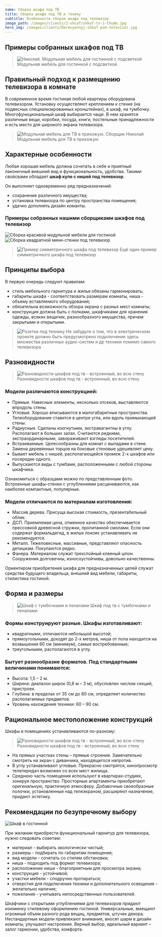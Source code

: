 ```yaml
---
name: Сборка шкафа под ТВ
title: Сборка шкафа под ТВ и техику
subtitle: Особенности сборки шкафа под телевизор
image_path: /images/clients/2-shcaf/shkaf-tv-1-thumb.jpg
hero_img: /images/clients/Derevyannyj-shkaf-pod-televizor.jpg
---
```


## Примеры собранных шкафов под ТВ

>![Николай. Модульная мебель для гостинной с подсветкой](/images/clients/2-shcaf/shkaf-tv-2.png)
> Модульная мебель для гостинной с подсветкой.

## Правильный подход к размещению телевизора в комнате

В современное время гостиная любой квартиры оборудована телевизором. Установку осуществляют креплением к стенке (на подвесных специализированных кронштейнах), в шкаф, на тумбочку. Многофункциональный шкаф выбирается чаще. В нем хранятся различные вещи, коробки, посуда, книги, постельные принадлежности и есть место для широкого экрана телевизора.

>![Модульная мебель для ТВ в прихожую. Сборщик Николай](/images/clients/2-shcaf/shkaf-tv-1.jpg) 
> Модульная мебель для ТВ в прихожую

## Характерные особенности

Любая хорошая мебель должна сочетать в себе и приятный лаконичный внешний вид и функциональность, удобства. Такими свойсвами обладает __шкаф купе с нишей под телевизор__.

Он выполняет одновременно ряд предназначений:

- сохранение различного имущества;
- установка телевизора по центру пространства помещения;
- удачно дополнять дизайн команты.

### Примеры собранных нашими сборщиками шкафов под телевизор
![Сборка красивой модульной мебели для гостиной](/images/clients/2-shcaf/Sborka-krasivoy-modulnoy-mebeli-dlya-gostinoy.png)
![Сборка квадратной мини-стенки под телевизор](/images/clients/2-shcaf/Sborka-kvadratnoy-mini-stenki-pod-televizor.png)
>![Пример симметричного шкафа под телевизор](/images/clients/2-shcaf/shkaf-tv.jpg) 
> Ещё один пример симметричного шкафа под телевизор

## Принципы выбора

В первую очередь следуют правилам:

- стиль мебельного гарнитура и жилья обязаны гармонировать;
- габариты шкафа - соответствовать размерам комнаты, ниша - объему вставляемого оборудования;
- обязательна возможность обзора экрана с разных мест комнаты;
- конструкция должна быть с полками, шкафчиками для хранения одежды, всяких вещичек, разнообразного имущества, причем закрытыми и открытыми.

> ![Розетки под технику](/images/clients/2-shcaf/01tvros.jpg)
> Не забудьте о том, что в электрическом проекте должно быть предусмотрено подключение здесь множества различных аудио-систем и др техники помимо самого телевизора


## Разновидности

>![Разновидности шкафов под тв - встроенный, во всю стену](/images/clients/2-shcaf/Vstroennyj-shkaf-kupe.jpg)
>Разновидности шкафов под тв - встроенный, во всю стену

### Модели различаются конструкцией:

- Прямые. Навесные элементы, несколько отсеков, выставляются впродоль стены.
- Угловые. Хорошо вписываются в малогабаритные пространства. Телеоборудование ставится в центре угла, или вдоль примыкающей стены.
- Радиусные. Сделаны изогнутыми, экстравагантны в углу. Располагают в больших залах. Считаются редкими, экстраординарными, завораживают взгляды посетителей.
- Встраиваемые. Целесообразны для комнат с выпадами в стене. Замена деревянных торцов на боковые стеновые удешевляет цену.
- Бывает мебель с нишей, располагающейся промеж 2-х шкафов или посередке одного.
- Выпускаются виды с тумбами, расположенными с любой стороны шкафчика.

Ознакомиться с образцами можно по представленным фото. Встроенные шкафы-стенки с углублениями расцениваются, как наиболее компактные, популярные.

### Модели отличаются по материалам изготовления:

- Массив дерева. Присуща высокая стоимость, презентабельный облик.
- ДСП. Приемлемая цена, отменное качество обеспечивается прессовкой древесной стружки, пропитанной смолами. Если они содержат формальдегид, в жилых покоях устанавливать не рекомендуется.
- Металл. Тяжеловесные, массивные, представляют опасность детишкам. Покупаются редко.
- Фанера. Материалом служит трехслойный клееный шпон. Сооружения долговечны, износоустойчивы, довольно качественны.

Ориентиром приобретения шкафа для предназначенных целей служат средства будущего владельца, внешний вид мебели, габариты, стилистика гостиной.

## Форма и размеры

>![Шкаф с тумбочками и пеналами](/images/clients/2-shcaf/shkaf-tv-1-penal.jpg)
> Шкаф под тв с тумбочками и пеналами

### Формы конструируют разные. Шкафы изготавливают:

- квадратными, отличаются небольшой высотой;
- прямоугольными, доходят до 2-х метров, ниша от пола находится на возвышении 60 см (минимум), самые востребованные;
- треугольными, располагаются в углу.

### Бытует разнообразие форматов. Под стандартными величинами понимаются:

- Высота: 1,5 – 2 м.
- Ширина: диапазон широк (0,8 м – 3 м), обусловлен числом секций, пристроек.
- Глубина: в пределах от 35 см до 80 см, определяет количество располагаемых предметов.
- Уровень нахождения техники: 60 – 90 см.

## Рациональное местоположение конструкций

Шкафы в помещениях устанавливаются по-разному:

>![Разновидности шкафов под тв - встроенный, во всю стену](/images/clients/2-shcaf/Vstroennyj-shkaf-kupe-2.jpg)
> Разновидности шкафов под тв - встроенный, во всю стену

- На прямых участках стены – прямые строения. Замечательно смотреть на экран с диванчика, находящегося напротив.
- В углу устанавливают угловые. Прекрасно смотрятся, кинопросмотр телепередач возможен со всех мест жилища.
- Среднюю часть помещения используют в квартирах-студиях, зонируя пространство. Просторные апартаменты приобретают оригинальную, практичную атмосферу.
Добавочные своеобразные полочки, установленные над телеэкраном, расширяют назначение, придают эстетику.

## Рекомендации по безупречному выбору

![Шкаф в гостинной](/images/clients/2-shcaf/Shcaf-v-gostinnoy-s-tv.jpg)

При желании приобрести функциональный гарнитур для телевизора, нужно следовать советам:

- материал - выбирать экологически чистый;
- размеры - подбирать по габаритам помещения;
- вид модели - сочетать со стилем обстановки;
- ниша - подходить под формат телевизора;
- расположение ниши - благоприятным для просмотра экрана;
- конструкция - устойчивой;
- участки мебели - сподручно протираться;
- отверстия для подключения техники и дополнительного освещения - желательно наличие;
- пожелания - учитывать непосредственных пользователей.

Шкафчики с открытыми углублениями для телевизоров придают изюминку стилевому оформлению гостиной. Универсальные, вмещают огромный объем разного рода вещиц, предметов, штучек декора. Нестандартные модели привлекают внимание, вносят шарм в дизайн комнаты, улучшают настроение. Верный выбор, идеальный вариант – залог гармонии, удобства, комфорта.